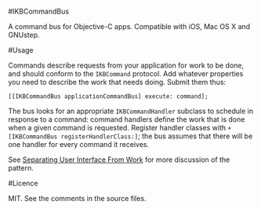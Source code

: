 #IKBCommandBus

A command bus for Objective-C apps. Compatible with iOS, Mac OS X and GNUstep.

#Usage

Commands describe requests from your application for work to be done, and should conform to the `IKBCommand` protocol. Add whatever properties you need to describe the work that needs doing. Submit them thus:

    [[IKBCommandBus applicationCommandBus] execute: command];

The bus looks for an appropriate `IKBCommandHandler` subclass to schedule in response to a command: command handlers define the work that is done when a given command is requested. Register handler classes with `+[IKBCommandBus registerHandlerClass:]`; the bus assumes that there will be one handler for every command it receives.

See [Separating User Interface From Work](http://blog.securemacprogramming.com/2013/06/separating-user-interface-from-work/) for more discussion of the pattern.

#Licence

MIT. See the comments in the source files.